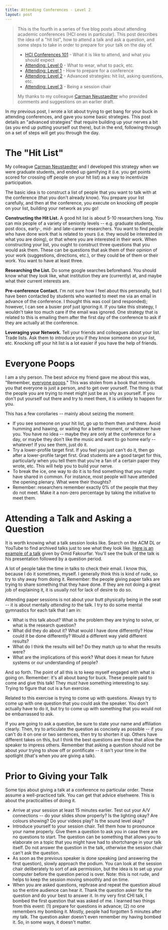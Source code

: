```yaml
---
title: Attending Conferences - Level 2
layout: post
---
```


> This is the fourth in a series of five blog posts about attending academic conferences (HCI ones in particular). This post describes the idea of a "hit list", how to attend a talk and ask a question, and some steps to take in order to prepare for your talk on the day of.
> 
> * [HCI Conferences 101](http://ricelab.cpsc.ucalgary.ca/blog/2016/hci-conferences-101/) - What it is like to attend, and what you should expect
> * [Attending: Level 0](http://ricelab.cpsc.ucalgary.ca/blog/2016/attending-conferences-level-0/) - What to wear, what to pack, etc.
> * [Attending: Level 1](http://ricelab.cpsc.ucalgary.ca/blog/2016/attending-conferences-level-1/) - How to prepare for a conference
> * [Attending: Level 2](http://ricelab.cpsc.ucalgary.ca/blog/2016/attending-conferences-level-2/) - Advanced strategies: hit list, asking questions, etc.
> * [Attending: Level 3](http://ricelab.cpsc.ucalgary.ca/blog/2016/attending-conferences-level-3/) - Being a session chair
> 
> My thanks to my colleague [Carman Neustaedter](http://carmster.com) who provided comments and suggestions on an earlier draft.

In my previous post, I wrote a lot about trying to get bang for your buck in attending conferences, and gave you some basic strategies. This post details an "advanced strategies" that require building up your nerves a bit (as you end up putting yourself out there), but in the end, following through on a set of steps will get you through the day.

# The "Hit List"

My colleague [Carman Neustaedter](http://carmster.com) and I developed this strategy when we were graduate students, and ended up gamifying it (i.e. you get points scored for crossing off people on your hit list) as a way to incentivize participation.

The basic idea is to construct a list of people that you want to talk with at the conference (that you don't already know). You prepare your list carefully, and then at the conference, you execute on knocking off people on your list, building your network as you go!

**Constructing the Hit List.** A good hit list is about 5-10 researchers long. You can mix people of a variety of seniority levels -- e.g. graduate students, post docs, early-, mid- and late-career researchers. You want to find people who have done work that is related to yours (i.e. they would be interested in what you are doing), or that where you are interested in their work. When constructing your list, you ought to construct three questions that you would ask them. These can be questions that ask them of their opinion of your work (suggestions, directions, etc.), or they could be of them or their work. You want to have at least three.

**Researching the List.** Do some google searches beforehand. You should know what they look like, what institution they are (currently) at, and maybe what their current interests are.

**Pre-conference Contact.** I'm not sure how I feel about this personally, but I have been contacted by students who wanted to meet me via an email in advance of the conference. I thought this was cool (and responded); however, I can see a busier prof just ignoring it. If you take this strategy, I wouldn't take too much care if the email was ignored. One strategy that is related to this is emailing them after the first day of the conference to ask if they are actually at the conference.

**Leveraging your Network.** Tell your friends and colleagues about your list. Trade lists. Ask them to introduce you if they know someone on your list, etc. Knocking off your hit list is a lot easier if you have the help of friends.

# Everyone Poops

I am a shy person. The best advice my friend gave me about this was, "Remember, [everyone poops](https://en.wikipedia.org/wiki/Everyone_Poops)." This was stolen from a book that reminds you that everyone is just a person, and to get over yourself. The thing is that the people you are trying to meet might just be as shy as yourself. If you don't put yourself out there and try to meet them, it is unlikely to happen for you.

This has a few corollaries -- mainly about seizing the moment:

* If you see someone on your hit list, go up to them then and there. Avoid humming and hawing, or waiting for a better moment, or whatever have you. You have no idea -- maybe they are only at the conference for a day, or maybe they don't like the music and want to go home early -- whatever! If you see them, just do it.
* Try a lower-profile target first. If you feel you just can't do it, then go after a lower-profile target first. Grad students are a good target for this, particularly when you tell them that you're a fan of a certain paper they wrote, etc. This will help you to build your nerve.
* To break the ice, one way to do it is to find something that you might have shared in common. For instance, most people will have attended the opening plenary. What were their thoughts?
* Remember: researchers remember exactly 0% of the people that they do not meet. Make it a non-zero percentage by taking the initiative to meet them.

# Attending a Talk and Asking a Question

It is worth knowing what a talk session looks like. Search on the ACM DL or YouTube to find archived talks just to see what they look like. [Here is an example of a talk](https://www.youtube.com/watch?v=na9OBQiVjLk) given by Omid Fakourfar. You'll see the bulk of the talk is his presentation followed by a question period.

A lot of people take the time in talks to check their email. I know this, because I do it sometimes, myself. I generally think this is kind of rude, so try to shy away from doing it. Remember: the people giving paper talks are trying to share something that they have done. If they are not doing a great job of explaining it, it is usually not for lack of desire to do so.

Attending paper sessions is not about your butt physically being in the seat -- it is about mentally _attending to_ the talk. I try to do some mental gymnastics for each talk that I am in:

* What is this talk about? What is the problem they are trying to solve, or what is the research question?
* What did they do about it? What would I have done differently? How could it be done differently? Would a different way yield different results?
* What do I think the results will be? Do they match up to what the results were?
* What are the implications of this work? What does it mean for future systems or our understanding of people?

And so forth. The point of all this is to keep myself engaged with what is going on. Remember: it's all about bang for buck. These people paid to come and give this talk! They _must_ have something interesting to say. Trying to figure that out is a fun exercise.

Related to this exercise is trying to come up with questions. Always try to come up with one question that you could ask the speaker. You don't actually have to do it, but try to come up with something that you would not be embarrassed to ask.

If you are going to ask a question, be sure to state your name and affiliation clearly. Then, try to articulate the question as concisely as possible -- if you can't do it on one or two sentences, then try to shorten it up. Others have different takes on this, but I think the best questions are those that allow the speaker to impress others. Remember that asking a question should not be about _your_ trying to show off or pontificate -- it isn't your time in the spotlight (that's when _you_ are giving a talk).

# Prior to Giving your Talk

Some tips about giving a talk at a conference no particular order. These assume a well-practiced talk. You can get that advice elsehwere. This is about the practicalities of doing it.

* Arrive at your session at least 15 minutes earlier. Test out your A/V connections -- do your slides show properly? Is the lighting okay? Are colours showing? Do your videos play? Is the sound level okay?
* Introduce yourself to your session chair. Tell them how to pronounce your name properly. Give them a question to ask you in case there are no questions to start. The question can be something that allows you to elaborate on a topic that you might have had to shortchange in your talk itself. Do not answer the question in the talk, otherwise the session chair can't ask the question.
* As soon as the previous speaker is done speaking (and answering the first question), slowly approach the podium. You can look at the session chair deliberately to sort of ask permission, but the idea is to set up your computer before the question period is over. Note: this is not rude, and helps to keep the session moving smoothly and on time.
* When you are asked questions, rephrase and repeat the question aloud so the entire audience can hear it. Thank the question asker for the question and do your best to answer it. In my very first CHI talk, I bombed the first question that was asked of me. I learned two things from this event: (1) prepare for questions in advance; (2) no one remembers my bombing it. Mostly, people had forgotten 5 minutes after my talk. The question asker doesn't even remember my having bombed it. So, in some ways, it doesn't matter.

